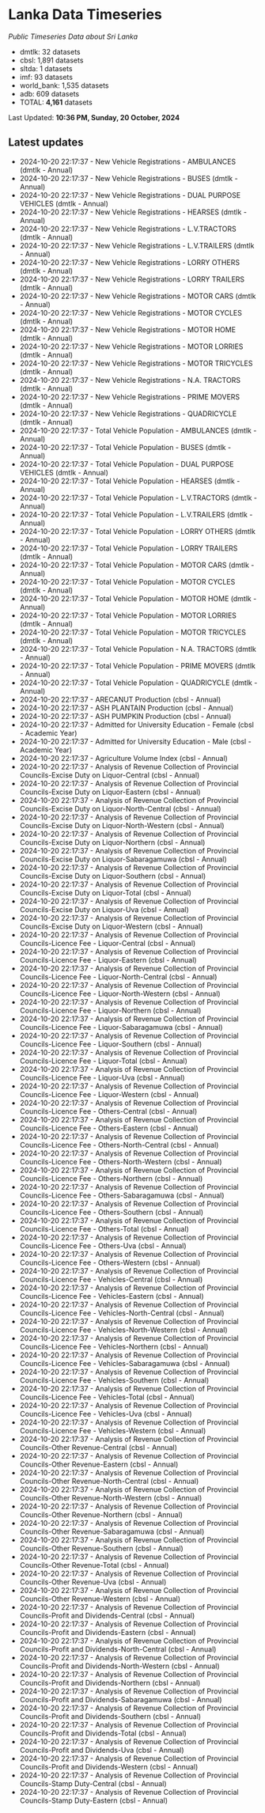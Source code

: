 # Lanka Data Timeseries
*Public Timeseries Data about Sri Lanka*

* dmtlk: 32 datasets
* cbsl: 1,891 datasets
* sltda: 1 datasets
* imf: 93 datasets
* world_bank: 1,535 datasets
* adb: 609 datasets
* TOTAL: **4,161** datasets

Last Updated: **10:36 PM, Sunday, 20 October, 2024**

## Latest updates

* 2024-10-20 22:17:37 - New Vehicle Registrations - AMBULANCES (dmtlk - Annual)
* 2024-10-20 22:17:37 - New Vehicle Registrations - BUSES (dmtlk - Annual)
* 2024-10-20 22:17:37 - New Vehicle Registrations - DUAL PURPOSE VEHICLES (dmtlk - Annual)
* 2024-10-20 22:17:37 - New Vehicle Registrations - HEARSES (dmtlk - Annual)
* 2024-10-20 22:17:37 - New Vehicle Registrations - L.V.TRACTORS (dmtlk - Annual)
* 2024-10-20 22:17:37 - New Vehicle Registrations - L.V.TRAILERS (dmtlk - Annual)
* 2024-10-20 22:17:37 - New Vehicle Registrations - LORRY OTHERS (dmtlk - Annual)
* 2024-10-20 22:17:37 - New Vehicle Registrations - LORRY TRAILERS (dmtlk - Annual)
* 2024-10-20 22:17:37 - New Vehicle Registrations - MOTOR CARS (dmtlk - Annual)
* 2024-10-20 22:17:37 - New Vehicle Registrations - MOTOR CYCLES (dmtlk - Annual)
* 2024-10-20 22:17:37 - New Vehicle Registrations - MOTOR HOME (dmtlk - Annual)
* 2024-10-20 22:17:37 - New Vehicle Registrations - MOTOR LORRIES (dmtlk - Annual)
* 2024-10-20 22:17:37 - New Vehicle Registrations - MOTOR TRICYCLES (dmtlk - Annual)
* 2024-10-20 22:17:37 - New Vehicle Registrations - N.A. TRACTORS (dmtlk - Annual)
* 2024-10-20 22:17:37 - New Vehicle Registrations - PRIME MOVERS (dmtlk - Annual)
* 2024-10-20 22:17:37 - New Vehicle Registrations - QUADRICYCLE (dmtlk - Annual)
* 2024-10-20 22:17:37 - Total Vehicle Population - AMBULANCES (dmtlk - Annual)
* 2024-10-20 22:17:37 - Total Vehicle Population - BUSES (dmtlk - Annual)
* 2024-10-20 22:17:37 - Total Vehicle Population - DUAL PURPOSE VEHICLES (dmtlk - Annual)
* 2024-10-20 22:17:37 - Total Vehicle Population - HEARSES (dmtlk - Annual)
* 2024-10-20 22:17:37 - Total Vehicle Population - L.V.TRACTORS (dmtlk - Annual)
* 2024-10-20 22:17:37 - Total Vehicle Population - L.V.TRAILERS (dmtlk - Annual)
* 2024-10-20 22:17:37 - Total Vehicle Population - LORRY OTHERS (dmtlk - Annual)
* 2024-10-20 22:17:37 - Total Vehicle Population - LORRY TRAILERS (dmtlk - Annual)
* 2024-10-20 22:17:37 - Total Vehicle Population - MOTOR CARS (dmtlk - Annual)
* 2024-10-20 22:17:37 - Total Vehicle Population - MOTOR CYCLES (dmtlk - Annual)
* 2024-10-20 22:17:37 - Total Vehicle Population - MOTOR HOME (dmtlk - Annual)
* 2024-10-20 22:17:37 - Total Vehicle Population - MOTOR LORRIES (dmtlk - Annual)
* 2024-10-20 22:17:37 - Total Vehicle Population - MOTOR TRICYCLES (dmtlk - Annual)
* 2024-10-20 22:17:37 - Total Vehicle Population - N.A. TRACTORS (dmtlk - Annual)
* 2024-10-20 22:17:37 - Total Vehicle Population - PRIME MOVERS (dmtlk - Annual)
* 2024-10-20 22:17:37 - Total Vehicle Population - QUADRICYCLE (dmtlk - Annual)
* 2024-10-20 22:17:37 - ARECANUT Production (cbsl - Annual)
* 2024-10-20 22:17:37 - ASH PLANTAIN Production (cbsl - Annual)
* 2024-10-20 22:17:37 - ASH PUMPKIN Production (cbsl - Annual)
* 2024-10-20 22:17:37 - Admitted for University Education - Female (cbsl - Academic Year)
* 2024-10-20 22:17:37 - Admitted for University Education - Male (cbsl - Academic Year)
* 2024-10-20 22:17:37 - Agriculture Volume Index (cbsl - Annual)
* 2024-10-20 22:17:37 - Analysis of Revenue Collection of Provincial Councils-Excise Duty on Liquor-Central (cbsl - Annual)
* 2024-10-20 22:17:37 - Analysis of Revenue Collection of Provincial Councils-Excise Duty on Liquor-Eastern (cbsl - Annual)
* 2024-10-20 22:17:37 - Analysis of Revenue Collection of Provincial Councils-Excise Duty on Liquor-North-Central (cbsl - Annual)
* 2024-10-20 22:17:37 - Analysis of Revenue Collection of Provincial Councils-Excise Duty on Liquor-North-Western (cbsl - Annual)
* 2024-10-20 22:17:37 - Analysis of Revenue Collection of Provincial Councils-Excise Duty on Liquor-Northern (cbsl - Annual)
* 2024-10-20 22:17:37 - Analysis of Revenue Collection of Provincial Councils-Excise Duty on Liquor-Sabaragamuwa (cbsl - Annual)
* 2024-10-20 22:17:37 - Analysis of Revenue Collection of Provincial Councils-Excise Duty on Liquor-Southern (cbsl - Annual)
* 2024-10-20 22:17:37 - Analysis of Revenue Collection of Provincial Councils-Excise Duty on Liquor-Total (cbsl - Annual)
* 2024-10-20 22:17:37 - Analysis of Revenue Collection of Provincial Councils-Excise Duty on Liquor-Uva (cbsl - Annual)
* 2024-10-20 22:17:37 - Analysis of Revenue Collection of Provincial Councils-Excise Duty on Liquor-Western (cbsl - Annual)
* 2024-10-20 22:17:37 - Analysis of Revenue Collection of Provincial Councils-Licence Fee - Liquor-Central (cbsl - Annual)
* 2024-10-20 22:17:37 - Analysis of Revenue Collection of Provincial Councils-Licence Fee - Liquor-Eastern (cbsl - Annual)
* 2024-10-20 22:17:37 - Analysis of Revenue Collection of Provincial Councils-Licence Fee - Liquor-North-Central (cbsl - Annual)
* 2024-10-20 22:17:37 - Analysis of Revenue Collection of Provincial Councils-Licence Fee - Liquor-North-Western (cbsl - Annual)
* 2024-10-20 22:17:37 - Analysis of Revenue Collection of Provincial Councils-Licence Fee - Liquor-Northern (cbsl - Annual)
* 2024-10-20 22:17:37 - Analysis of Revenue Collection of Provincial Councils-Licence Fee - Liquor-Sabaragamuwa (cbsl - Annual)
* 2024-10-20 22:17:37 - Analysis of Revenue Collection of Provincial Councils-Licence Fee - Liquor-Southern (cbsl - Annual)
* 2024-10-20 22:17:37 - Analysis of Revenue Collection of Provincial Councils-Licence Fee - Liquor-Total (cbsl - Annual)
* 2024-10-20 22:17:37 - Analysis of Revenue Collection of Provincial Councils-Licence Fee - Liquor-Uva (cbsl - Annual)
* 2024-10-20 22:17:37 - Analysis of Revenue Collection of Provincial Councils-Licence Fee - Liquor-Western (cbsl - Annual)
* 2024-10-20 22:17:37 - Analysis of Revenue Collection of Provincial Councils-Licence Fee - Others-Central (cbsl - Annual)
* 2024-10-20 22:17:37 - Analysis of Revenue Collection of Provincial Councils-Licence Fee - Others-Eastern (cbsl - Annual)
* 2024-10-20 22:17:37 - Analysis of Revenue Collection of Provincial Councils-Licence Fee - Others-North-Central (cbsl - Annual)
* 2024-10-20 22:17:37 - Analysis of Revenue Collection of Provincial Councils-Licence Fee - Others-North-Western (cbsl - Annual)
* 2024-10-20 22:17:37 - Analysis of Revenue Collection of Provincial Councils-Licence Fee - Others-Northern (cbsl - Annual)
* 2024-10-20 22:17:37 - Analysis of Revenue Collection of Provincial Councils-Licence Fee - Others-Sabaragamuwa (cbsl - Annual)
* 2024-10-20 22:17:37 - Analysis of Revenue Collection of Provincial Councils-Licence Fee - Others-Southern (cbsl - Annual)
* 2024-10-20 22:17:37 - Analysis of Revenue Collection of Provincial Councils-Licence Fee - Others-Total (cbsl - Annual)
* 2024-10-20 22:17:37 - Analysis of Revenue Collection of Provincial Councils-Licence Fee - Others-Uva (cbsl - Annual)
* 2024-10-20 22:17:37 - Analysis of Revenue Collection of Provincial Councils-Licence Fee - Others-Western (cbsl - Annual)
* 2024-10-20 22:17:37 - Analysis of Revenue Collection of Provincial Councils-Licence Fee - Vehicles-Central (cbsl - Annual)
* 2024-10-20 22:17:37 - Analysis of Revenue Collection of Provincial Councils-Licence Fee - Vehicles-Eastern (cbsl - Annual)
* 2024-10-20 22:17:37 - Analysis of Revenue Collection of Provincial Councils-Licence Fee - Vehicles-North-Central (cbsl - Annual)
* 2024-10-20 22:17:37 - Analysis of Revenue Collection of Provincial Councils-Licence Fee - Vehicles-North-Western (cbsl - Annual)
* 2024-10-20 22:17:37 - Analysis of Revenue Collection of Provincial Councils-Licence Fee - Vehicles-Northern (cbsl - Annual)
* 2024-10-20 22:17:37 - Analysis of Revenue Collection of Provincial Councils-Licence Fee - Vehicles-Sabaragamuwa (cbsl - Annual)
* 2024-10-20 22:17:37 - Analysis of Revenue Collection of Provincial Councils-Licence Fee - Vehicles-Southern (cbsl - Annual)
* 2024-10-20 22:17:37 - Analysis of Revenue Collection of Provincial Councils-Licence Fee - Vehicles-Total (cbsl - Annual)
* 2024-10-20 22:17:37 - Analysis of Revenue Collection of Provincial Councils-Licence Fee - Vehicles-Uva (cbsl - Annual)
* 2024-10-20 22:17:37 - Analysis of Revenue Collection of Provincial Councils-Licence Fee - Vehicles-Western (cbsl - Annual)
* 2024-10-20 22:17:37 - Analysis of Revenue Collection of Provincial Councils-Other Revenue-Central (cbsl - Annual)
* 2024-10-20 22:17:37 - Analysis of Revenue Collection of Provincial Councils-Other Revenue-Eastern (cbsl - Annual)
* 2024-10-20 22:17:37 - Analysis of Revenue Collection of Provincial Councils-Other Revenue-North-Central (cbsl - Annual)
* 2024-10-20 22:17:37 - Analysis of Revenue Collection of Provincial Councils-Other Revenue-North-Western (cbsl - Annual)
* 2024-10-20 22:17:37 - Analysis of Revenue Collection of Provincial Councils-Other Revenue-Northern (cbsl - Annual)
* 2024-10-20 22:17:37 - Analysis of Revenue Collection of Provincial Councils-Other Revenue-Sabaragamuwa (cbsl - Annual)
* 2024-10-20 22:17:37 - Analysis of Revenue Collection of Provincial Councils-Other Revenue-Southern (cbsl - Annual)
* 2024-10-20 22:17:37 - Analysis of Revenue Collection of Provincial Councils-Other Revenue-Total (cbsl - Annual)
* 2024-10-20 22:17:37 - Analysis of Revenue Collection of Provincial Councils-Other Revenue-Uva (cbsl - Annual)
* 2024-10-20 22:17:37 - Analysis of Revenue Collection of Provincial Councils-Other Revenue-Western (cbsl - Annual)
* 2024-10-20 22:17:37 - Analysis of Revenue Collection of Provincial Councils-Profit and Dividends-Central (cbsl - Annual)
* 2024-10-20 22:17:37 - Analysis of Revenue Collection of Provincial Councils-Profit and Dividends-Eastern (cbsl - Annual)
* 2024-10-20 22:17:37 - Analysis of Revenue Collection of Provincial Councils-Profit and Dividends-North-Central (cbsl - Annual)
* 2024-10-20 22:17:37 - Analysis of Revenue Collection of Provincial Councils-Profit and Dividends-North-Western (cbsl - Annual)
* 2024-10-20 22:17:37 - Analysis of Revenue Collection of Provincial Councils-Profit and Dividends-Northern (cbsl - Annual)
* 2024-10-20 22:17:37 - Analysis of Revenue Collection of Provincial Councils-Profit and Dividends-Sabaragamuwa (cbsl - Annual)
* 2024-10-20 22:17:37 - Analysis of Revenue Collection of Provincial Councils-Profit and Dividends-Southern (cbsl - Annual)
* 2024-10-20 22:17:37 - Analysis of Revenue Collection of Provincial Councils-Profit and Dividends-Total (cbsl - Annual)
* 2024-10-20 22:17:37 - Analysis of Revenue Collection of Provincial Councils-Profit and Dividends-Uva (cbsl - Annual)
* 2024-10-20 22:17:37 - Analysis of Revenue Collection of Provincial Councils-Profit and Dividends-Western (cbsl - Annual)
* 2024-10-20 22:17:37 - Analysis of Revenue Collection of Provincial Councils-Stamp Duty-Central (cbsl - Annual)
* 2024-10-20 22:17:37 - Analysis of Revenue Collection of Provincial Councils-Stamp Duty-Eastern (cbsl - Annual)